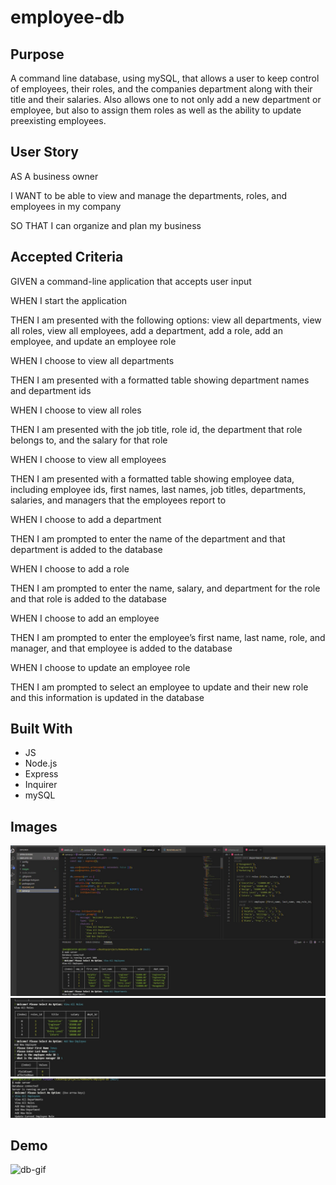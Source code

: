 # employee-db

## Purpose
A command line database, using mySQL, that allows a user to keep control of employees, their roles, and the companies department along with their title and their salaries.  Also allows one to not only add a new department or employee, but also to assign them roles as well as the ability to update preexisting employees.

## User Story

AS A business owner

I WANT to be able to view and manage the departments, roles, and employees in my company

SO THAT I can organize and plan my business

## Accepted Criteria

GIVEN a command-line application that accepts user input

WHEN I start the application

THEN I am presented with the following options: view all departments, view all roles, view all employees, add a department, add a role, add an employee, and update an employee role

WHEN I choose to view all departments

THEN I am presented with a formatted table showing department names and department ids

WHEN I choose to view all roles

THEN I am presented with the job title, role id, the department that role belongs to, and the salary for that role

WHEN I choose to view all employees

THEN I am presented with a formatted table showing employee data, including employee ids, first names, last names, job titles, departments, salaries, and managers that the employees report to

WHEN I choose to add a department

THEN I am prompted to enter the name of the department and that department is added to the database

WHEN I choose to add a role

THEN I am prompted to enter the name, salary, and department for the role and that role is added to the database

WHEN I choose to add an employee

THEN I am prompted to enter the employee’s first name, last name, role, and manager, and that employee is added to the database

WHEN I choose to update an employee role

THEN I am prompted to select an employee to update and their new role and this information is updated in the database

## Built With
* JS
* Node.js
* Express
* Inquirer
* mySQL

## Images

<img src="./images/employee_db_1.jpg" />
<img src="./images/employee_db_2.jpg" />
<img src="./images/employee_db_3.jpg" />

## Demo

![db-gif](https://github.com/Jamesbmahoney/employee-db/blob/main/images/scratch-that-gif.gif)


